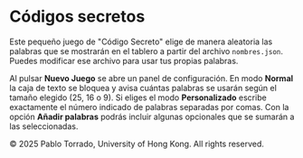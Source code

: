 # Códigos secretos

Este pequeño juego de "Código Secreto" elige de manera aleatoria
las palabras que se mostrarán en el tablero a partir del archivo
`nombres.json`. Puedes modificar ese archivo para usar tus propias
palabras.

Al pulsar **Nuevo Juego** se abre un panel de configuración.
En modo **Normal** la caja de texto se bloquea y avisa cuántas palabras se
usarán según el tamaño elegido (25, 16 o 9).
Si eliges el modo **Personalizado** escribe exactamente el número indicado de
palabras separadas por comas. Con la opción **Añadir palabras** podrás incluir
algunas opcionales que se sumarán a las seleccionadas.

© 2025 Pablo Torrado, University of Hong Kong. All rights reserved.

